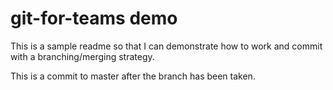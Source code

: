 # git-for-teams demo

This is a sample readme so that I can demonstrate how to work and commit with a branching/merging strategy.

This is a commit to master after the branch has been taken.
